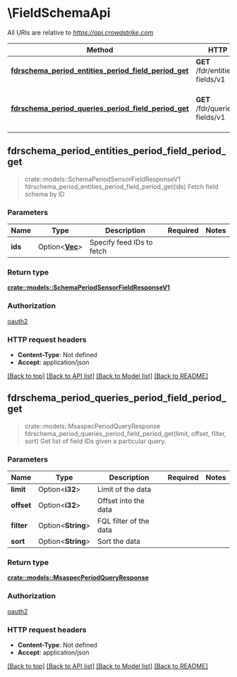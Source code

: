 # \FieldSchemaApi

All URIs are relative to *https://api.crowdstrike.com*

Method | HTTP request | Description
------------- | ------------- | -------------
[**fdrschema_period_entities_period_field_period_get**](FieldSchemaApi.md#fdrschema_period_entities_period_field_period_get) | **GET** /fdr/entities/schema-fields/v1 | Fetch field schema by ID
[**fdrschema_period_queries_period_field_period_get**](FieldSchemaApi.md#fdrschema_period_queries_period_field_period_get) | **GET** /fdr/queries/schema-fields/v1 | Get list of field IDs given a particular query.



## fdrschema_period_entities_period_field_period_get

> crate::models::SchemaPeriodSensorFieldResponseV1 fdrschema_period_entities_period_field_period_get(ids)
Fetch field schema by ID

### Parameters


Name | Type | Description  | Required | Notes
------------- | ------------- | ------------- | ------------- | -------------
**ids** | Option<[**Vec<String>**](String.md)> | Specify feed IDs to fetch |  |

### Return type

[**crate::models::SchemaPeriodSensorFieldResponseV1**](schema.SensorFieldResponseV1.md)

### Authorization

[oauth2](../README.md#oauth2)

### HTTP request headers

- **Content-Type**: Not defined
- **Accept**: application/json

[[Back to top]](#) [[Back to API list]](../README.md#documentation-for-api-endpoints) [[Back to Model list]](../README.md#documentation-for-models) [[Back to README]](../README.md)


## fdrschema_period_queries_period_field_period_get

> crate::models::MsaspecPeriodQueryResponse fdrschema_period_queries_period_field_period_get(limit, offset, filter, sort)
Get list of field IDs given a particular query.

### Parameters


Name | Type | Description  | Required | Notes
------------- | ------------- | ------------- | ------------- | -------------
**limit** | Option<**i32**> | Limit of the data |  |
**offset** | Option<**i32**> | Offset into the data |  |
**filter** | Option<**String**> | FQL filter of the data |  |
**sort** | Option<**String**> | Sort the data |  |

### Return type

[**crate::models::MsaspecPeriodQueryResponse**](msaspec.QueryResponse.md)

### Authorization

[oauth2](../README.md#oauth2)

### HTTP request headers

- **Content-Type**: Not defined
- **Accept**: application/json

[[Back to top]](#) [[Back to API list]](../README.md#documentation-for-api-endpoints) [[Back to Model list]](../README.md#documentation-for-models) [[Back to README]](../README.md)

